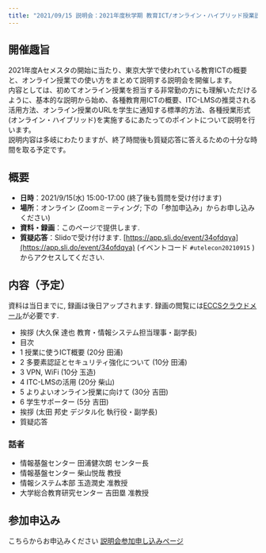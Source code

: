 ```yaml
---
title: "2021/09/15 説明会：2021年度秋学期 教育ICT/オンライン・ハイブリッド授業説明会"
---
```


## 開催趣旨

2021年度Aセメスタの開始に当たり、東京大学で使われている教育ICTの概要と、オンライン授業での使い方をまとめて説明する説明会を開催します。<br>
内容としては、初めてオンライン授業を担当する非常勤の方にも理解いただけるように、基本的な説明から始め、各種教育用ICTの概要、ITC-LMSの推奨される活用方法、オンライン授業のURLを学生に通知する標準的方法、各種授業形式(オンライン・ハイブリッド)を実施するにあたってのポイントについて説明を行います。<br>
説明内容は多岐にわたりますが、終了時間後も質疑応答に答えるための十分な時間を取る予定です。

## 概要

* **日時**：2021/9/15(水) 15:00-17:00 (終了後も質問を受け付けます)
* **場所**：オンライン (Zoomミーティング; 下の「参加申込み」からお申し込みください)
* **資料・録画**：このページで提供します.
* **質疑応答**：Slidoで受け付けます. [https://app.sli.do/event/34ofdqya](https://app.sli.do/event/34ofdqya) (イベントコード `#utelecon20210915` )からアクセスしてください.

## 内容（予定）

資料は当日までに, 録画は後日アップされます. 録画の閲覧には[ECCSクラウドメール](/eccs_cloud_email)が必要です.

* 挨拶 (大久保 達也 教育・情報システム担当理事・副学長<!--; **[動画](https://youtu.be/...)**-->)
* 目次 <!--(**[資料](slides/00-index.pdf)**)-->
  <!-- 質問はsli.do で受けるよ -->
* 1 授業に使うICT概要 (20分 田浦<!--; **[資料](slides/01-ict-overview.pdf)**・**[動画](https://youtu.be/...)**-->)
* 2 多要素認証とセキュリティ強化について (10分 田浦<!--; **[資料](slides/02-security-mfa.pdf)**・**[動画](https://youtu.be/...)**-->)
* 3 VPN, WiFi (10分 玉造<!--; **[資料](slides/03-vpn-wifi.pdf)**・**[動画](https://youtu.be/...)**-->)
* 4 ITC-LMSの活用 (20分 柴山<!--; **[資料](slides/04-using-ict.pdf)**・**[動画](https://youtu.be/...)**-->)
* 5 よりよいオンライン授業に向けて (30分 吉田<!--; **[資料](slides/05-online-courses.pdf)**・**[動画](https://youtu.be/...)**-->)
  <!-- sli.do を含める -->
* 6 学生サポーター (5分 吉田<!--; **[資料](slides/06-supporters.pdf)**・**[動画](https://youtu.be/...)**-->)
* 挨拶 (太田 邦史 デジタル化 執行役・副学長<!--; **[動画](https://youtu.be/...)**-->)
* 質疑応答 <!--(**[動画](https://youtu.be/...)**)-->

### 話者

* 情報基盤センター 田浦健次朗 センター長
* 情報基盤センター 柴山悦哉 教授
* 情報システム本部 玉造潤史 准教授
* 大学総合教育研究センター 吉田塁 准教授

## 参加申込み

こちらからお申込みください [説明会参加申し込みページ](https://u-tokyo-ac-jp.zoom.us/webinar/register/... )

<!-- できるだけやる
## 事後アンケート

準備中です。
-->


